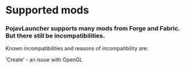 # Supported mods

### PojavLauncher supports many mods from Forge and Fabric. But there still be incompatibilities.

Known incompatibilities and reasons of incompatibility are:

‘Create’ - an issue with OpenGL
